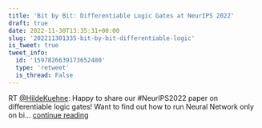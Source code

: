 ```yaml
---
title: 'Bit by Bit: Differentiable Logic Gates at NeurIPS 2022'
draft: true
date: 2022-11-30T13:35:31+00:00
slug: '202211301335-bit-by-bit-differentiable-logic'
is_tweet: true
tweet_info:
  id: '1597826639173652480'
  type: 'retweet'
  is_thread: False
---
```




RT [@HildeKuehne](https://x.com/HildeKuehne): Happy to share our #NeurIPS2022 paper on differentiable logic gates!
Want to find out how to run Neural Network only on bi… [continue reading](https://x.com/sytelus/status/1597826639173652480)
